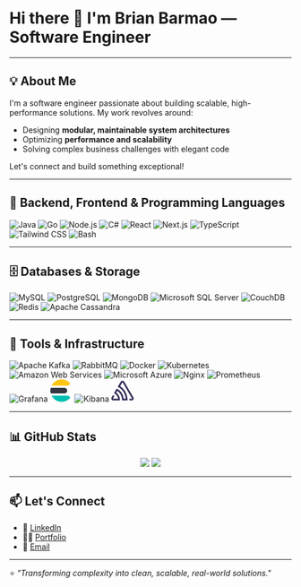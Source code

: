 # Hi there 👋 I'm Brian Barmao — Software Engineer

---

## 💡 About Me

I'm a software engineer passionate about building scalable, high-performance solutions. My work revolves around:

- Designing **modular, maintainable system architectures**
- Optimizing **performance and scalability**
- Solving complex business challenges with elegant code

Let's connect and build something exceptional!

---

## 🧠 Backend, Frontend & Programming Languages

<p>
  <!-- Backend -->
  <img src="https://cdn.jsdelivr.net/gh/devicons/devicon/icons/java/java-original.svg" width="40" height="40" alt="Java" title="Java"/>
  <img src="https://cdn.jsdelivr.net/gh/devicons/devicon/icons/go/go-original.svg" width="40" height="40" alt="Go" title="Go"/>
  <img src="https://cdn.jsdelivr.net/gh/devicons/devicon/icons/nodejs/nodejs-original.svg" width="40" height="40" alt="Node.js" title="Node.js"/>
  <img src="https://cdn.jsdelivr.net/gh/devicons/devicon/icons/csharp/csharp-original.svg" width="40" height="40" alt="C#" title="C#"/>
  
  <!-- Frontend & Fullstack -->
  <img src="https://cdn.jsdelivr.net/gh/devicons/devicon/icons/react/react-original.svg" width="40" height="40" alt="React" title="React"/>
  <img src="https://cdn.jsdelivr.net/gh/devicons/devicon/icons/nextjs/nextjs-original.svg" width="40" height="40" alt="Next.js" title="Next.js"/>
  <img src="https://cdn.jsdelivr.net/gh/devicons/devicon/icons/typescript/typescript-original.svg" width="40" height="40" alt="TypeScript" title="TypeScript"/>
  <img src="https://cdn.jsdelivr.net/gh/devicons/devicon/icons/tailwindcss/tailwindcss-original.svg" width="40" height="40" alt="Tailwind CSS" title="Tailwind CSS"/>
  <img src="https://cdn.jsdelivr.net/gh/devicons/devicon/icons/bash/bash-original.svg" width="40" height="40" alt="Bash" title="Bash"/>
</p>

---

## 🗄️ Databases & Storage

<p>
  <img src="https://cdn.jsdelivr.net/gh/devicons/devicon/icons/mysql/mysql-original.svg" width="40" height="40" alt="MySQL" title="MySQL"/>
  <img src="https://cdn.jsdelivr.net/gh/devicons/devicon/icons/postgresql/postgresql-original.svg" width="40" height="40" alt="PostgreSQL" title="PostgreSQL"/>
  <img src="https://cdn.jsdelivr.net/gh/devicons/devicon/icons/mongodb/mongodb-original.svg" width="40" height="40" alt="MongoDB" title="MongoDB"/>
  <img src="https://cdn.jsdelivr.net/gh/devicons/devicon/icons/microsoftsqlserver/microsoftsqlserver-original.svg" width="40" height="40" alt="Microsoft SQL Server" title="Microsoft SQL Server"/>
  <img src="https://cdn.jsdelivr.net/gh/devicons/devicon/icons/couchdb/couchdb-original.svg" width="40" height="40" alt="CouchDB" title="CouchDB"/>
  <img src="https://cdn.jsdelivr.net/gh/devicons/devicon/icons/redis/redis-original.svg" width="40" height="40" alt="Redis" title="Redis"/>
  <img src="https://cdn.jsdelivr.net/gh/devicons/devicon/icons/cassandra/cassandra-original.svg" width="40" height="40" alt="Apache Cassandra" title="Apache Cassandra"/>
</p>

---

## 🧰 Tools & Infrastructure

<p>
  <img src="https://cdn.jsdelivr.net/gh/devicons/devicon/icons/apachekafka/apachekafka-original.svg" width="40" height="40" alt="Apache Kafka" title="Apache Kafka"/>
  <img src="https://cdn.jsdelivr.net/gh/devicons/devicon/icons/rabbitmq/rabbitmq-original.svg" width="40" height="40" alt="RabbitMQ" title="RabbitMQ"/>
  <img src="https://cdn.jsdelivr.net/gh/devicons/devicon/icons/docker/docker-original.svg" width="40" height="40" alt="Docker" title="Docker"/>
  <img src="https://cdn.jsdelivr.net/gh/devicons/devicon/icons/kubernetes/kubernetes-plain.svg" width="40" height="40" alt="Kubernetes" title="Kubernetes"/>
  <img src="https://cdn.jsdelivr.net/gh/devicons/devicon/icons/amazonwebservices/amazonwebservices-original-wordmark.svg" width="40" height="40" alt="Amazon Web Services" title="Amazon Web Services"/>
  <img src="https://cdn.jsdelivr.net/gh/devicons/devicon/icons/azure/azure-original.svg" width="40" height="40" alt="Microsoft Azure" title="Microsoft Azure"/>
  <img src="https://cdn.jsdelivr.net/gh/devicons/devicon/icons/nginx/nginx-original.svg" width="40" height="40" alt="Nginx" title="Nginx"/>
  <img src="https://cdn.jsdelivr.net/gh/devicons/devicon/icons/prometheus/prometheus-original.svg" width="40" height="40" alt="Prometheus" title="Prometheus"/>
  <img src="https://cdn.jsdelivr.net/gh/devicons/devicon/icons/grafana/grafana-original.svg" width="40" height="40" alt="Grafana" title="Grafana"/>
  <img src="https://raw.githubusercontent.com/devicons/devicon/master/icons/elasticsearch/elasticsearch-original.svg" width="40" height="40" alt="Elasticsearch" title="Elasticsearch"/>
  <img src="https://www.vectorlogo.zone/logos/elastic/elastic-icon.svg" width="40" height="40" alt="Kibana" title="Kibana"/>
  <img src="https://raw.githubusercontent.com/devicons/devicon/master/icons/sentry/sentry-original.svg" width="40" height="40" alt="Sentry" title="Sentry"/>
</p>

---

## 📊 GitHub Stats

<p align="center">
  <img src="https://github-readme-stats.vercel.app/api?username=barmao&show_icons=true&theme=default" width="48%" />
  <img src="https://github-readme-stats.vercel.app/api/top-langs/?username=barmao&layout=compact&hide=html&langs_count=6" width="48%" />
</p>

---

## 📫 Let's Connect

- 💼 [LinkedIn](https://www.linkedin.com/in/barmao/)
- 🧑‍💻 [Portfolio](https://barmao.github.io/)
- 📧 [Email](mailto:bryanbarmao@gmail.com)

---

⭐️ *"Transforming complexity into clean, scalable, real-world solutions."*

